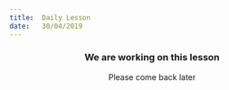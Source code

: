 ```yaml
---
title:  Daily Lesson
date:   30/04/2019
---
```


### <center>We are working on this lesson</center>
<center>Please come back later</center>